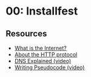 # 00: Installfest
## Resources 

* [What is the Internet?](http://netforbeginners.about.com/od/i/f/What-Is-The-Internet.htm)
* [About the HTTP protocol](code.tutsplus.com/tutorials/http-the-protocol-every-Web-developer-must-know-part-1--net-31177)
* [DNS Explained (video)](https://www.youtube.com/watch?v=72snZctFFtA)
* [Writing Pseudocode (video)](https://www.youtube.com/watch?v=4G0EYfrrDT8)